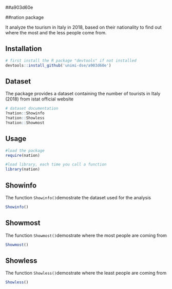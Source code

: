 ##a903d60e

##nation package

It analyze the tourism in Italy in 2018, based on their nationality to find out where the most and the less people come from.

## Installation

```R
# first install the R package "devtools" if not installed
devtools::install_github('unimi-dse/a903d60e')
```

## Dataset

The package provides a dataset containing the number of tourists in Italy (2018) from istat official website

```R
# dataset documentation
?nation::Showinfo
?nation::Showless
?nation::Showmost
```

## Usage
```R
#load the package
require(nation)

#load library, each time you call a function
library(nation)
```
## Showinfo

The function `Showinfo()`demostrate the dataset used for the analysis

```R
Showinfo()
```

## Showmost

The function `Showmost()`demostrate where the most people are coming from

```R
Showmost()
```

## Showless
The function `Showless()`demostrate where the least people are coming from

```R
Showless()
```
